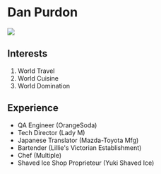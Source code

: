 <!--
**DanPurdon/DanPurdon** is a ✨ _special_ ✨ repository because its `README.md` (this file) appears on your GitHub profile.

Here are some ideas to get you started:

- 🔭 I’m currently working on ...
- 🌱 I’m currently learning ...
- 👯 I’m looking to collaborate on ...
- 🤔 I’m looking for help with ...
- 💬 Ask me about ...
- 📫 How to reach me: ...
- 😄 Pronouns: ...
- ⚡ Fun fact: ...

#### Smol Header

| Goal | ETA | Notes |
|--|--|--|
| Take over Spain | 5 Years |  |
| Learn practical Sorcery | 2 Years |  |
|  |  |  |
-->

# Dan Purdon

<img src="https://media-exp1.licdn.com/dms/image/C4E03AQGnenu60z9K7A/profile-displayphoto-shrink_200_200/0/1517733694981?e=1655942400&v=beta&t=n_GDH7pXFo5g0sNw9Zhx6rMJ9Ec8yHlDsXOGMxA5jf4">

## Interests
1. World Travel
2. World Cuisine
3. World Domination

## Experience
* QA Engineer (OrangeSoda)
* Tech Director (Lady M)
* Japanese Translator (Mazda-Toyota Mfg)
* Bartender (Lillie's Victorian Establishment)
* Chef (Multiple)
* Shaved Ice Shop Proprieteur (Yuki Shaved Ice)


